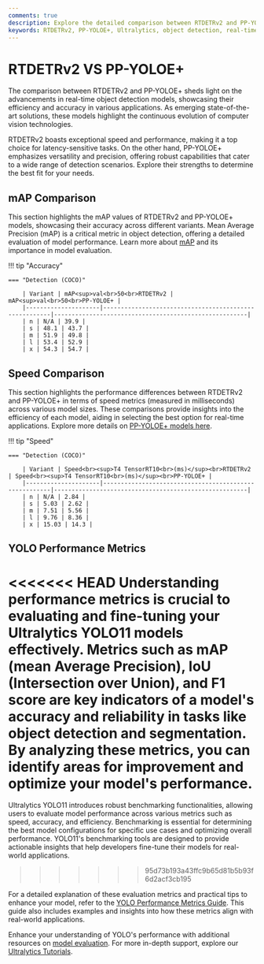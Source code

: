 ```yaml
---
comments: true
description: Explore the detailed comparison between RTDETRv2 and PP-YOLOE+, two leading models in real-time object detection. Understand their performance, efficiency, and adaptability for applications in edge AI and computer vision, powered by cutting-edge technologies.
keywords: RTDETRv2, PP-YOLOE+, Ultralytics, object detection, real-time AI, edge AI, computer vision, model comparison, AI performance
---
```


# RTDETRv2 VS PP-YOLOE+

The comparison between RTDETRv2 and PP-YOLOE+ sheds light on the advancements in real-time object detection models, showcasing their efficiency and accuracy in various applications. As emerging state-of-the-art solutions, these models highlight the continuous evolution of computer vision technologies.

RTDETRv2 boasts exceptional speed and performance, making it a top choice for latency-sensitive tasks. On the other hand, PP-YOLOE+ emphasizes versatility and precision, offering robust capabilities that cater to a wide range of detection scenarios. Explore their strengths to determine the best fit for your needs.

## mAP Comparison

This section highlights the mAP values of RTDETRv2 and PP-YOLOE+ models, showcasing their accuracy across different variants. Mean Average Precision (mAP) is a critical metric in object detection, offering a detailed evaluation of model performance. Learn more about [mAP](https://www.ultralytics.com/glossary/mean-average-precision-map) and its importance in model evaluation.

!!! tip "Accuracy"

    === "Detection (COCO)"

    	| Variant | mAP<sup>val<br>50<br>RTDETRv2 | mAP<sup>val<br>50<br>PP-YOLOE+ |
    	|---------------------|-------------------------------------------------------|-------------------------------------------------------|
    	| n | N/A | 39.9 |
    	| s | 48.1 | 43.7 |
    	| m | 51.9 | 49.8 |
    	| l | 53.4 | 52.9 |
    	| x | 54.3 | 54.7 |

## Speed Comparison

This section highlights the performance differences between RTDETRv2 and PP-YOLOE+ in terms of speed metrics (measured in milliseconds) across various model sizes. These comparisons provide insights into the efficiency of each model, aiding in selecting the best option for real-time applications. Explore more details on [PP-YOLOE+ models here](https://github.com/PaddlePaddle/PaddleDetection).

!!! tip "Speed"

    === "Detection (COCO)"

    	| Variant | Speed<br><sup>T4 TensorRT10<br>(ms)</sup><br>RTDETRv2 | Speed<br><sup>T4 TensorRT10<br>(ms)</sup><br>PP-YOLOE+ |
    	|---------------------|-------------------------------------------------------|-------------------------------------------------------|
    	| n | N/A | 2.84 |
    	| s | 5.03 | 2.62 |
    	| m | 7.51 | 5.56 |
    	| l | 9.76 | 8.36 |
    	| x | 15.03 | 14.3 |

## YOLO Performance Metrics

<<<<<<< HEAD
Understanding performance metrics is crucial to evaluating and fine-tuning your Ultralytics YOLO11 models effectively. Metrics such as mAP (mean Average Precision), IoU (Intersection over Union), and F1 score are key indicators of a model's accuracy and reliability in tasks like object detection and segmentation. By analyzing these metrics, you can identify areas for improvement and optimize your model's performance.
=======
Ultralytics YOLO11 introduces robust benchmarking functionalities, allowing users to evaluate model performance across various metrics such as speed, accuracy, and efficiency. Benchmarking is essential for determining the best model configurations for specific use cases and optimizing overall performance. YOLO11's benchmarking tools are designed to provide actionable insights that help developers fine-tune their models for real-world applications.

> > > > > > > 95d73b193a43ffc9b65d81b5b93f6d2acf3cb195

For a detailed explanation of these evaluation metrics and practical tips to enhance your model, refer to the [YOLO Performance Metrics Guide](https://docs.ultralytics.com/guides/yolo-performance-metrics/). This guide also includes examples and insights into how these metrics align with real-world applications.

Enhance your understanding of YOLO's performance with additional resources on [model evaluation](https://www.ultralytics.com/blog/all-you-need-to-know-about-ultralytics-yolo11-and-its-applications). For more in-depth support, explore our [Ultralytics Tutorials](https://docs.ultralytics.com/guides/).
